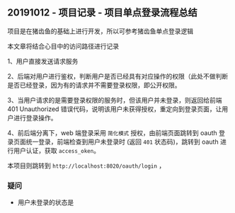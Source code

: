 ## 20191012 - 项目记录 - 项目单点登录流程总结

项目是在猪齿鱼的基础上进行开发，所以可参考猪齿鱼单点登录逻辑

本文章将结合心目中的访问路径进行记录



1、用户直接发送请求服务

2、后端对用户进行鉴权，判断用户是否已经具有对应操作的权限（此处不做判断是否已经登录，因为有的请求并不需要登录权限，即公开权限。

3、当用户请求的是需要登录权限的服务时，但该用户并未登录，则返回给前端 401 Unauthorized 错误代码，说明该用户未获得授权，重定向到登录页面，让用户进行登录操作。

4、前后端分离下，web 端登录采用 `简化模式` 授权，由前端页面跳转到 oauth 登录页面统一登录，前端检查到用户未登录时 (返回 `401` 状态码)，跳转到 oauth 进行用户认证，获取 `access_oken`。

本项目则跳转到 `http://localhost:8020/oauth/login` ，







### 疑问

- 用户未登录的状态是